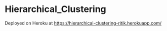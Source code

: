 # Hierarchical_Clustering

Deployed on Heroku at https://hierarchical-clustering-ritik.herokuapp.com/
